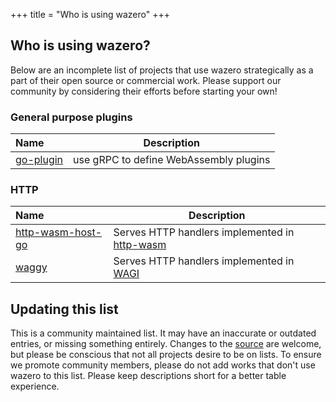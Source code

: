 +++
title = "Who is using wazero"
+++

## Who is using wazero?

Below are an incomplete list of projects that use wazero strategically as a
part of their open source or commercial work. Please support our community by
considering their efforts before starting your own!

### General purpose plugins

| Name           | Description                            |
|:---------------|----------------------------------------|
| [go-plugin][2] | use gRPC to define WebAssembly plugins |

### HTTP

| Name                   | Description                                        |
|:-----------------------|----------------------------------------------------|
| [http-wasm-host-go][3] | Serves HTTP handlers implemented in [http-wasm][4] |
| [waggy][5]             | Serves HTTP handlers implemented in [WAGI][6]      |

## Updating this list

This is a community maintained list. It may have an inaccurate or outdated
entries, or missing something entirely. Changes to the [source][1] are
welcome, but please be conscious that not all projects desire to be on lists.
To ensure we promote community members, please do not add works that don't use
wazero to this list. Please keep descriptions short for a better table
experience.

[1]: https://github.com/tetratelabs/wazero/tree/main/site/content/community/users.md
[2]: https://github.com/knqyf263/go-plugin
[3]: https://github.com/http-wasm/http-wasm-host-go
[4]: https://http-wasm.io
[5]: https://github.com/syke99/waggy
[6]: https://github.com/deislabs/wagi
